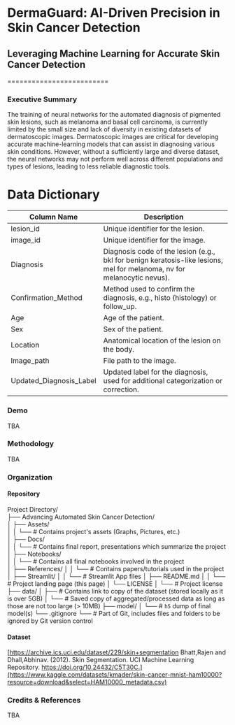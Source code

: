 #  DermaGuard: AI-Driven Precision in Skin Cancer Detection
## Leveraging Machine Learning for Accurate Skin Cancer Detection
=========================

### Executive Summary

The training of neural networks for the automated diagnosis of pigmented skin lesions, such as melanoma and basal cell carcinoma, is currently limited by the small size and lack of diversity in existing datasets of dermatoscopic images. Dermatoscopic images are critical for developing accurate machine-learning models that can assist in diagnosing various skin conditions. However, without a sufficiently large and diverse dataset, the neural networks may not perform well across different populations and types of lesions, leading to less reliable diagnostic tools.

# Data Dictionary

| Column Name              | Description                                                                                            |
|--------------------------|--------------------------------------------------------------------------------------------------------|
| lesion_id                | Unique identifier for the lesion.                                                                      |
| image_id                 | Unique identifier for the image.                                                                       |
| Diagnosis                | Diagnosis code of the lesion (e.g., bkl for benign keratosis-like lesions, mel for melanoma, nv for melanocytic nevus). |
| Confirmation_Method      | Method used to confirm the diagnosis, e.g., histo (histology) or follow_up.                            |
| Age                      | Age of the patient.                                                                                    |
| Sex                      | Sex of the patient.                                                                                    |
| Location                 | Anatomical location of the lesion on the body.                                                         |
| Image_path               | File path to the image.                                                                                |
| Updated_Diagnosis_Label  | Updated label for the diagnosis, used for additional categorization or correction.                     |


### Demo
 
 TBA


### Methodology

TBA 

### Organization

#### Repository 
Project Directory/      
├── Advancing Automated Skin Cancer Detection/      
│   ├── Assets/     
│   │   └── # Contains project's assets (Graphs, Pictures, etc.)        
│   ├── Docs/       
│   │   └── # Contains final report, presentations which summarize the project      
│   ├── Notebooks/      
│   │   └── # Contains all final notebooks involved in the project      
│   ├── References/
│   │   └── # Contains papers/tutorials used in the project
│   ├── Streamlit/
│   │   └── # Streamlit App files
│   ├── README.md
│   │   └── # Project landing page (this page)
│   └── LICENSE
│       └── # Project license
├── data/
│   ├── # Contains link to copy of the dataset (stored locally as it is over 5GB)
│   └── # Saved copy of aggregated/processed data as long as those are not too large (> 10MB)
├── model/
│   └── # `h5` dump of final model(s)
└── .gitignore
    └── # Part of Git, includes files and folders to be ignored by Git version control

#### Dataset
[https://archive.ics.uci.edu/dataset/229/skin+segmentation
Bhatt,Rajen and Dhall,Abhinav. (2012). Skin Segmentation. UCI Machine Learning Repository. https://doi.org/10.24432/C5T30C.](https://www.kaggle.com/datasets/kmader/skin-cancer-mnist-ham10000?resource=download&select=HAM10000_metadata.csv)

### Credits & References

TBA
